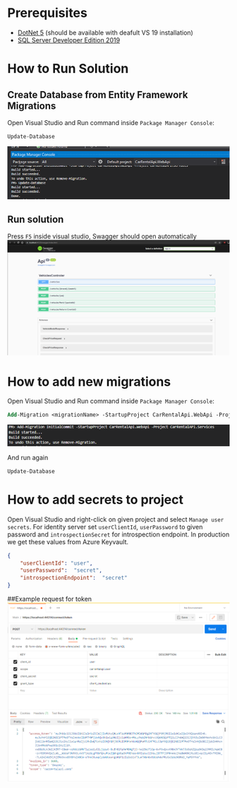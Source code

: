 # Prerequisites
 - [DotNet 5](https://dotnet.microsoft.com/en-us/download/dotnet/5.0) (should be available with deafult VS 19 installation)
 - [SQL Server Developer Edition 2019](https://go.microsoft.com/fwlink/?linkid=866662)

 # How to Run Solution
 ## Create Database from Entity Framework Migrations
 Open Visual Studio and Run command inside `Package Manager Console`:
```ps
Update-Database
```
![UpdateDatabaseScreen](.resources/UpdateDatabase.png)

## Run solution
Press `F5` inside visual studio, Swagger should open automatically
![SwaggerScreen](.resources/Swagger.png)


# How to add new migrations
 Open Visual Studio and Run command inside `Package Manager Console`:
 ```ps
 Add-Migration <migrationName> -StartupProject CarRentalApi.WebApi -Project CarRentalAPi.Services
 ```
![MigrationScreen](.resources/Migration.png)

And run again 
```ps
Update-Database
```

# How to add secrets to project
Open Visual Studio and right-click on given project and select  `Manage user secrets`. For identity server set `userClientId`, `userPassword` to given password and `introspectionSecret` for introspection endpoint. In production we get these values from Azure Keyvault.
```json
{
    "userClientId": "user",
    "userPassword":  "secret",
    "introspectionEndpoint":  "secret"
}
```
##Example request for token
![TokenRequest](.resources/Token.png)
